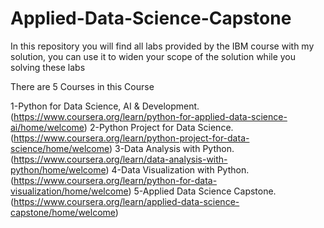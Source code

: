 # Applied-Data-Science-Capstone
In this repository you will find all labs provided by the IBM course with my solution, you can use it to widen your scope of the solution while you solving these labs

There are 5 Courses in this Course

 1-Python for Data Science, AI & Development.(https://www.coursera.org/learn/python-for-applied-data-science-ai/home/welcome)
 2-Python Project for Data Science.(https://www.coursera.org/learn/python-project-for-data-science/home/welcome)
 3-Data Analysis with Python.(https://www.coursera.org/learn/data-analysis-with-python/home/welcome)
 4-Data Visualization with Python.(https://www.coursera.org/learn/python-for-data-visualization/home/welcome)
 5-Applied Data Science Capstone.(https://www.coursera.org/learn/applied-data-science-capstone/home/welcome)
